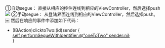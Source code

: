 ①自动segue： 
直接从相应的控件连线到相应的ViewController，然后选择push 
![][image-1]
②手动segue： 
从登陆界面连线到相应的ViewController，然后选择push。 
￼
然后在响应的事件中添加如下代码：
- (IBAction)clicktoTwo:(id)sender {  
	 [self performSegueWithIdentifier:@"oneToTwo" sender:nil]();    
}  



[image-1]:	/assets/%EF%BF%BCUIStoryboardSegue%E8%87%AA%E5%8A%A8segue.jpeg
